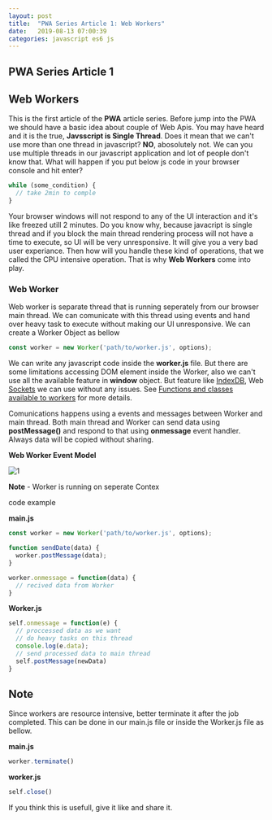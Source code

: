 ```yaml
---
layout: post
title:  "PWA Series Article 1: Web Workers"
date:   2019-08-13 07:00:39
categories: javascript es6 js
---
```


## **PWA Series Article 1**

## **Web Workers**

This is the first article of the **PWA** article series. Before jump into the PWA we should have a basic idea about couple of Web Apis.
  You may have heard and it is the true, **Javsscript is Single Thread**. Does it mean that
we can't use more than one thread in javascript? **NO**, abosolutely not. We can you use multiple threads in our javascript application and lot of people don't know that. What will happen if you put below js code in your browser console and hit enter?

```js
while (some_condition) {
  // take 2min to comple
}
```

Your browser windows will not respond to any of the UI interaction and it's like freezed utill 2 minutes. Do you know why, because javacript is single thread and if you block the main thread rendering process will not have a time to execute, so UI will be very unresponsive. It will give you a very bad user experiance. Then how will you handle these kind of operations, that we called the CPU intensive operation. That is why **Web Workers** come into play.

### **Web Worker**

Web worker is separate thread that is running seperately from our  browser main thread. We can comunicate with this thread using events and hand over heavy task to execute without making our UI unresponsive. We can create a Worker Object as bellow

```js
const worker = new Worker('path/to/worker.js', options);
```

We can write any javascript code inside the **worker.js** file. But there are some limitations accessing DOM element inside the Worker, also we can't use all the available feature in **window** object. But feature like [IndexDB](https://developer.mozilla.org/en-US/docs/Web/API/IndexedDB_API), Web [Sockets](https://developer.mozilla.org/en-US/docs/Web/API/WebSockets_API) we can use without any issues. See [Functions and classes available to workers](https://developer.mozilla.org/en-US/docs/Web/API/Web_Workers_API/Functions_and_classes_available_to_workers) for more details.

Comunications happens using a events and messages between Worker and main thread. Both main thread and Worker can send data using **postMessage()** and respond to that using **onmessage** event handler. Always data will be copied without sharing.

**Web Worker Event Model**

![1]({{"/assets/pwa/worker-model.png"}})

**Note** - Worker is running on seperate Contex

code example

**main.js**

```js
const worker = new Worker('path/to/worker.js', options);

function sendDate(data) {
  worker.postMessage(data);
}

worker.onmessage = function(data) {
  // recived data from Worker
}

```

**Worker.js**

```js
self.onmessage = function(e) {
  // proccessed data as we want
  // do heavy tasks on this thread
  console.log(e.data);
  // send processed data to main thread
  self.postMessage(newData)
}
```

## Note

Since workers are resource intensive, better terminate it after the job completed. This can be done in our main.js file or inside the Worker.js file as bellow.

**main.js**

```js
worker.terminate()
```

**worker.js**

```js
self.close()
```

If you think this is usefull, give it like and share it.
